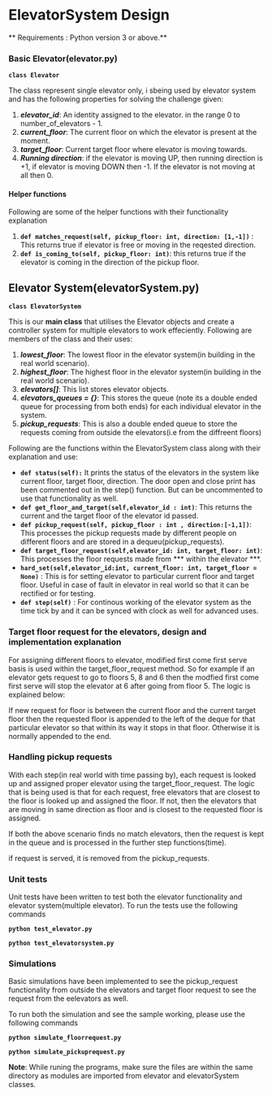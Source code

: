 # ElevatorSystem Design 
** Requirements : Python version 3 or above.**

### Basic Elevator(elevator.py)
**`class Elevator`**


The class represent single elevator only, i sbeing used by elevator system and has the following properties for solving the challenge given:

1. ***elevator_id***: An identity assigned to the elevator. in the range 0 to number_of_elevators - 1.
2. ***current_floor***: The current floor on which the elevator is present at the moment.
3. ***target_floor***: Current target floor where elevator is moving towards.
4. ***Running direction***: if the elevator is moving UP, then running direction is +1, if elevator is moving DOWN then -1. If the elevator is not moving at all then 0.

#### Helper functions 
Following are some of the helper functions with their functionality explanation

1. **`def matches_request(self, pickup_floor: int, direction: [1,-1])`** : This returns true if elevator is free or moving in the reqested direction.
2. **`def is_coming_to(self, pickup_floor: int)`**: this returns true if the elevator is coming in the direction of the pickup floor.


## Elevator System(elevatorSystem.py)
**`class ElevatorSystem`**

This is our **main class** that utilises the Elevator objects and create a controller system for multiple elevators to work effeciently. Following are members of the class and their uses:

1. ***lowest_floor***: The lowest floor in the elevator system(in building in the real world scenario).
2. ***highest_floor***: The highest floor in the elevator system(in building in the real world scenario).
3. ***elevators[]***: This list stores elevator objects.
4. ***elevators_queues = {}***: This stores the queue (note its a double ended queue for processing from both ends) for each individual elevator in the system.
5. ***pickup_requests***: This is also a double ended queue to store the requests coming from outside the elevators(i.e from the diffreent floors)

Following are the functions within the ElevatorSystem class along with their explanation and use:

* **`def status(self):`** It prints the status of the elevators in the system like current floor, target floor, direction. The door open and close print has been commented out in the step() function. But can be uncommented to use that functionality as well. 
* **`def get_floor_and_target(self,elevator_id : int)`**: This returns the current and the target floor of the elevator id passed.
* **`def pickup_request(self, pickup_floor : int , direction:[-1,1])`**: This processes the pickup requests made by different people on different floors and are stored in a dequeu(pickup_requests).
* **`def target_floor_request(self,elevator_id: int, target_floor: int)`**: This processes the floor requests made from *** within the elevator ***.
* **`hard_set(self,elevator_id:int, current_floor: int, target_floor = None)`** : This is for setting elevator to particular current floor and target floor. Useful in case of fault in elevator in real world so that it can be rectified or for testing.
* **`def step(self)`** : For continous working of the elevator system as the time tick by and it can be synced with clock as well for advanced uses.

### Target floor request for the elevators, design and implementation explanation

For assigning different floors to elevator, modified first come first serve basis is used within the target_floor_request method. So for example if an elevator gets request to go to floors 5, 8 and 6 then the modfied first come first serve will stop the elevator at 6 after going from floor 5. The logic is explained below: 

If new request for floor is between the current floor and the current target floor then the requested floor is appended to the left of the deque for that particular elevator so that within its way it stops in that floor. Otherwise it is normally appended to the end.

### Handling pickup requests

With each step(in real world with time passing by), each request is looked up and assigned proper elevator using the target_floor_request. The logic that is being used is that for each request, free elevators that are closest to the floor is looked up and assigned the floor. If not, then the elevators that are moving in same direction as floor and is closest to the requested floor is assigned.

If both the above scenario finds no match elevators, then the request is kept in the queue and is processed in the further step functions(time).

if request is served, it is removed from the pickup_requests.

### Unit tests

Unit tests have been written to test both the elevator functionality and elevator system(multiple elevator). To run the tests use the following commands 

**`python test_elevator.py`**

**`python test_elevatorsystem.py`**

### Simulations 

Basic simulations have been implemented to see the pickup_request functionality from outside the elevators and target floor request to see the request from the eelevators as well.

To run both the simulation and see the sample working, please use the following commands 

**`python simulate_floorrequest.py`**

**`python simulate_pickuprequest.py`**

**Note**: While runing the programs, make sure the files are within the same directory as modules are imported from elevator and elevatorSystem classes.
